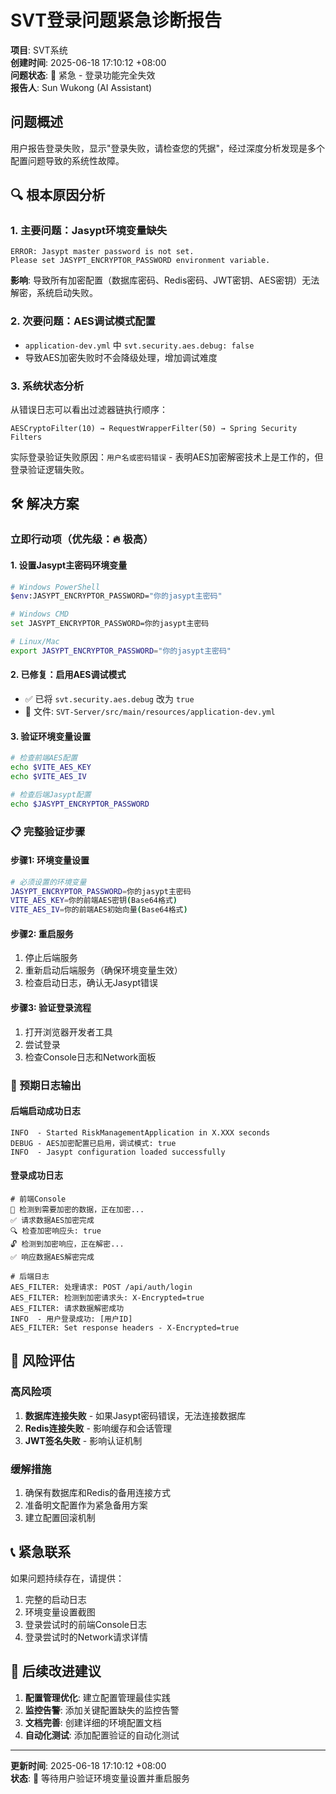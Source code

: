 # SVT登录问题紧急诊断报告

**项目**: SVT系统  
**创建时间**: 2025-06-18 17:10:12 +08:00  
**问题状态**: 🔴 紧急 - 登录功能完全失效  
**报告人**: Sun Wukong (AI Assistant)  

## 问题概述

用户报告登录失败，显示"登录失败，请检查您的凭据"，经过深度分析发现是多个配置问题导致的系统性故障。

## 🔍 根本原因分析

### 1. 主要问题：Jasypt环境变量缺失
```
ERROR: Jasypt master password is not set. 
Please set JASYPT_ENCRYPTOR_PASSWORD environment variable.
```

**影响**: 导致所有加密配置（数据库密码、Redis密码、JWT密钥、AES密钥）无法解密，系统启动失败。

### 2. 次要问题：AES调试模式配置
- `application-dev.yml` 中 `svt.security.aes.debug: false`
- 导致AES加密失败时不会降级处理，增加调试难度

### 3. 系统状态分析
从错误日志可以看出过滤器链执行顺序：
```
AESCryptoFilter(10) → RequestWrapperFilter(50) → Spring Security Filters
```

实际登录验证失败原因：`用户名或密码错误` - 表明AES加密解密技术上是工作的，但登录验证逻辑失败。

## 🛠️ 解决方案

### 立即行动项（优先级：🔥 极高）

#### 1. 设置Jasypt主密码环境变量
```bash
# Windows PowerShell
$env:JASYPT_ENCRYPTOR_PASSWORD="你的jasypt主密码"

# Windows CMD
set JASYPT_ENCRYPTOR_PASSWORD=你的jasypt主密码

# Linux/Mac
export JASYPT_ENCRYPTOR_PASSWORD="你的jasypt主密码"
```

#### 2. 已修复：启用AES调试模式
- ✅ 已将 `svt.security.aes.debug` 改为 `true`
- 📍 文件: `SVT-Server/src/main/resources/application-dev.yml`

#### 3. 验证环境变量设置
```bash
# 检查前端AES配置
echo $VITE_AES_KEY
echo $VITE_AES_IV

# 检查后端Jasypt配置
echo $JASYPT_ENCRYPTOR_PASSWORD
```

### 📋 完整验证步骤

#### 步骤1: 环境变量设置
```bash
# 必须设置的环境变量
JASYPT_ENCRYPTOR_PASSWORD=你的jasypt主密码
VITE_AES_KEY=你的前端AES密钥(Base64格式)
VITE_AES_IV=你的前端AES初始向量(Base64格式)
```

#### 步骤2: 重启服务
1. 停止后端服务
2. 重新启动后端服务（确保环境变量生效）
3. 检查启动日志，确认无Jasypt错误

#### 步骤3: 验证登录流程
1. 打开浏览器开发者工具
2. 尝试登录
3. 检查Console日志和Network面板

### 🔧 预期日志输出

#### 后端启动成功日志
```
INFO  - Started RiskManagementApplication in X.XXX seconds
DEBUG - AES加密配置已启用，调试模式: true
INFO  - Jasypt configuration loaded successfully
```

#### 登录成功日志
```
# 前端Console
🔐 检测到需要加密的数据，正在加密...
✅ 请求数据AES加密完成
🔍 检查加密响应头: true
🔓 检测到加密响应，正在解密...
✅ 响应数据AES解密完成

# 后端日志
AES_FILTER: 处理请求: POST /api/auth/login
AES_FILTER: 检测到加密请求头: X-Encrypted=true
AES_FILTER: 请求数据解密成功
INFO  - 用户登录成功: [用户ID]
AES_FILTER: Set response headers - X-Encrypted=true
```

## 🚨 风险评估

### 高风险项
1. **数据库连接失败** - 如果Jasypt密码错误，无法连接数据库
2. **Redis连接失败** - 影响缓存和会话管理
3. **JWT签名失败** - 影响认证机制

### 缓解措施
1. 确保有数据库和Redis的备用连接方式
2. 准备明文配置作为紧急备用方案
3. 建立配置回滚机制

## 📞 紧急联系

如果问题持续存在，请提供：
1. 完整的启动日志
2. 环境变量设置截图
3. 登录尝试时的前端Console日志
4. 登录尝试时的Network请求详情

## 📝 后续改进建议

1. **配置管理优化**: 建立配置管理最佳实践
2. **监控告警**: 添加关键配置缺失的监控告警
3. **文档完善**: 创建详细的环境配置文档
4. **自动化测试**: 添加配置验证的自动化测试

---

**更新时间**: 2025-06-18 17:10:12 +08:00  
**状态**: 🔄 等待用户验证环境变量设置并重启服务 